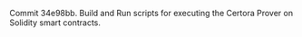 Commit 34e98bb.                    Build and Run scripts for executing the Certora Prover on Solidity smart contracts.